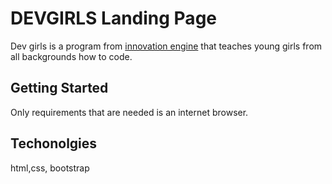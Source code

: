 # DEVGIRLS Landing Page

Dev girls is a program from [innovation engine](http://www.innovation-engine.org/) that teaches young girls from all backgrounds how to code. 

## Getting Started

Only requirements that are needed is an internet browser.

## Techonolgies
html,css, bootstrap
